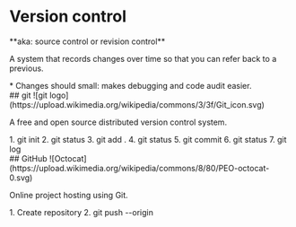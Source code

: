 # Version control
<section>
**aka: source control or revision control**

A system that records changes over time so that you can refer back to a previous.
<aside class="notes">
* Changes should small: makes debugging and code audit easier.
</aside>
</section>
<!-- -->
<section>
## git
![git logo](https://upload.wikimedia.org/wikipedia/commons/3/3f/Git_icon.svg)

A free and open source distributed version control system.
<aside class="notes">
1. git init
2. git status
3. git add .
4. git status
5. git commit
6. git status
7. git log
</aside>
</section>
<!-- -->
<section>
## GitHub
![Octocat](https://upload.wikimedia.org/wikipedia/commons/8/80/PEO-octocat-0.svg)

Online project hosting using Git.
<aside class="notes">
1. Create repository
2. git push --origin
</aside>
</section>
<!-- -->

